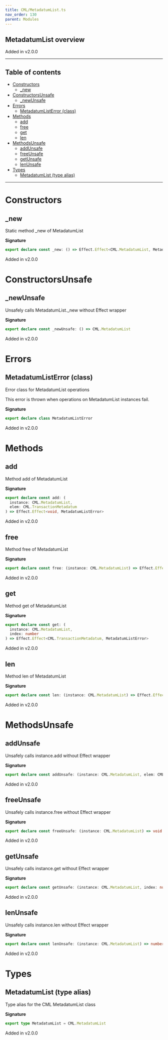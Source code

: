 ```yaml
---
title: CML/MetadatumList.ts
nav_order: 130
parent: Modules
---
```


## MetadatumList overview

Added in v2.0.0

---

<h2 class="text-delta">Table of contents</h2>

- [Constructors](#constructors)
  - [\_new](#_new)
- [ConstructorsUnsafe](#constructorsunsafe)
  - [\_newUnsafe](#_newunsafe)
- [Errors](#errors)
  - [MetadatumListError (class)](#metadatumlisterror-class)
- [Methods](#methods)
  - [add](#add)
  - [free](#free)
  - [get](#get)
  - [len](#len)
- [MethodsUnsafe](#methodsunsafe)
  - [addUnsafe](#addunsafe)
  - [freeUnsafe](#freeunsafe)
  - [getUnsafe](#getunsafe)
  - [lenUnsafe](#lenunsafe)
- [Types](#types)
  - [MetadatumList (type alias)](#metadatumlist-type-alias)

---

# Constructors

## \_new

Static method \_new of MetadatumList

**Signature**

```ts
export declare const _new: () => Effect.Effect<CML.MetadatumList, MetadatumListError>
```

Added in v2.0.0

# ConstructorsUnsafe

## \_newUnsafe

Unsafely calls MetadatumList.\_new without Effect wrapper

**Signature**

```ts
export declare const _newUnsafe: () => CML.MetadatumList
```

Added in v2.0.0

# Errors

## MetadatumListError (class)

Error class for MetadatumList operations

This error is thrown when operations on MetadatumList instances fail.

**Signature**

```ts
export declare class MetadatumListError
```

Added in v2.0.0

# Methods

## add

Method add of MetadatumList

**Signature**

```ts
export declare const add: (
  instance: CML.MetadatumList,
  elem: CML.TransactionMetadatum
) => Effect.Effect<void, MetadatumListError>
```

Added in v2.0.0

## free

Method free of MetadatumList

**Signature**

```ts
export declare const free: (instance: CML.MetadatumList) => Effect.Effect<void, MetadatumListError>
```

Added in v2.0.0

## get

Method get of MetadatumList

**Signature**

```ts
export declare const get: (
  instance: CML.MetadatumList,
  index: number
) => Effect.Effect<CML.TransactionMetadatum, MetadatumListError>
```

Added in v2.0.0

## len

Method len of MetadatumList

**Signature**

```ts
export declare const len: (instance: CML.MetadatumList) => Effect.Effect<number, MetadatumListError>
```

Added in v2.0.0

# MethodsUnsafe

## addUnsafe

Unsafely calls instance.add without Effect wrapper

**Signature**

```ts
export declare const addUnsafe: (instance: CML.MetadatumList, elem: CML.TransactionMetadatum) => void
```

Added in v2.0.0

## freeUnsafe

Unsafely calls instance.free without Effect wrapper

**Signature**

```ts
export declare const freeUnsafe: (instance: CML.MetadatumList) => void
```

Added in v2.0.0

## getUnsafe

Unsafely calls instance.get without Effect wrapper

**Signature**

```ts
export declare const getUnsafe: (instance: CML.MetadatumList, index: number) => CML.TransactionMetadatum
```

Added in v2.0.0

## lenUnsafe

Unsafely calls instance.len without Effect wrapper

**Signature**

```ts
export declare const lenUnsafe: (instance: CML.MetadatumList) => number
```

Added in v2.0.0

# Types

## MetadatumList (type alias)

Type alias for the CML MetadatumList class

**Signature**

```ts
export type MetadatumList = CML.MetadatumList
```

Added in v2.0.0
